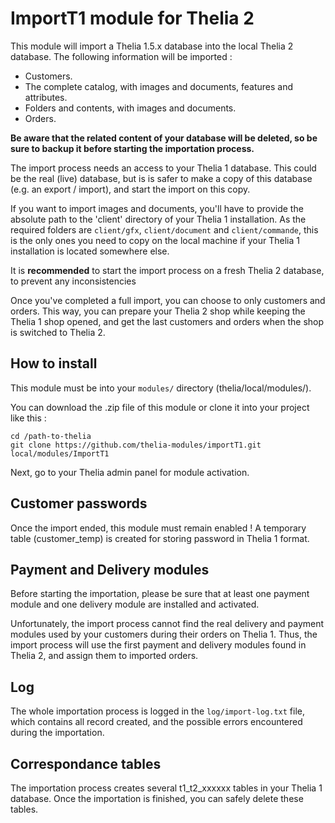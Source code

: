 # ImportT1 module for Thelia 2 #

This module will import a Thelia 1.5.x database into the local Thelia 2 database. The following information will be imported :

- Customers.
- The complete catalog, with images and documents, features and attributes.
- Folders and contents, with images and documents.
- Orders.

**Be aware that the related content of your database will be deleted, so be sure to backup it before starting the importation process.**

The import process needs an access to your Thelia 1 database. This could be the real (live) database, but is is safer to make a copy of this database (e.g. an export / import), and start the import on this copy.

If you want to import images and documents, you'll have to provide the absolute path to the 'client' directory of your Thelia 1 installation.
As the required folders are `client/gfx`, `client/document` and `client/commande`, this is the only ones you need to copy on the local machine if your Thelia 1 installation is located 
somewhere else.

It is **recommended** to start the import process on a fresh Thelia 2 database, to prevent any inconsistencies

Once you've completed a full import, you can choose to only customers and orders. This way, you can prepare
your Thelia 2 shop while keeping the Thelia 1 shop opened, and get the last customers and orders when the
shop is switched to Thelia 2.

## How to install

This module must be into your ```modules/``` directory (thelia/local/modules/).

You can download the .zip file of this module or clone it into your project like this :

```
cd /path-to-thelia
git clone https://github.com/thelia-modules/importT1.git local/modules/ImportT1
```

Next, go to your Thelia admin panel for module activation.

## Customer passwords ##

Once the import ended, this module must remain enabled ! A temporary table (customer_temp) is created for storing password in Thelia 1 format.

## Payment and Delivery modules ##

Before starting the importation, please be sure that at least one payment module and one delivery module are installed and activated.

Unfortunately, the import process cannot find the real delivery and payment modules used by your customers during their orders on Thelia 1. Thus, the import process
will use the first payment and delivery modules found in Thelia 2, and assign them to imported orders.

## Log ##

The whole importation process is logged in the `log/import-log.txt` file, which contains all record created, and the possible errors encountered during the importation.

## Correspondance tables ##

The importation process creates several t1_t2_xxxxxx tables in your Thelia 1 database. Once the importation is finished, you can safely delete these tables.
